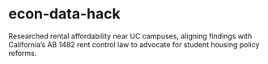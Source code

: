 # econ-data-hack
Researched rental affordability near UC campuses, aligning findings with California’s AB 1482 rent control law to advocate for student housing policy reforms.
